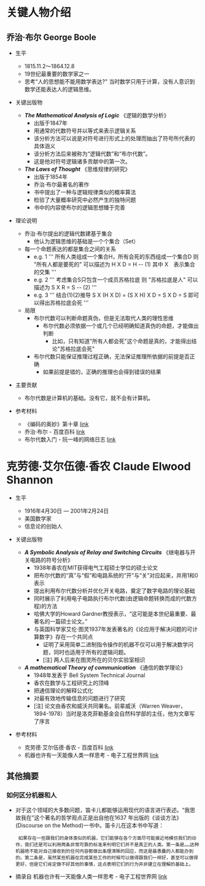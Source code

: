 # 关键人物介绍

## 乔治·布尔 George Boole

* 生平
    * 1815.11.2～1864.12.8
    * 19世纪最重要的数学家之一
    * 思考“人的思想能不能用数学表达?" 当时数学只用于计算，没有人意识到数学还能表达人的逻辑思维。

* 关键出版物
    * ***The Mathematical Analysis of Logic*** 《逻辑的数学分析》
        * 出版于1847年
        * 用通常的代数符号并以等式来表示逻辑关系
        * 该分析方法可以说是对符号进行形式上的处理而抽出了符号所代表的具体涵义
        * 该分析方法后来被称为“逻辑代数”和“布尔代数”。
        * 这是他对符号逻辑诸多贡献中的第一次。
    * ***The Laws of Thought*** 《思维规律的研究》
        * 出版于1854年
        * 乔治·布尔最著名的著作
        * 书中提出了一种与逻辑规律类似的概率算法
        * 检验了大量概率研究中必然产生的独特问题
        * 书中的内容使布尔的逻辑思想臻于完善

* 理论说明
    * 乔治·布尔提出的逻辑代数建基于集合
        * 他认为逻辑思维的基础是一个个集合（Set）
    * 每一个命题表达的都是集合之间的关系
        * e.g. 1 
            '''
            所有人类组成一个集合H，所有会死的东西组成一个集合D
            则 "所有人都是要死的" 可以描述为 H X D = H  -- (1)
            其中 X　表示集合的交集
            '''
        * e.g. 2
            '''
            考虑集合S只包含一个成员苏格拉底
            则 "苏格拉底是人" 可以描述为 S X R = S  -- (2)
            '''
        * e.g. 3
            '''
            结合(1)(2)推导
            S X (H X D)
            = (S X H) X D
            = S X D
            = S
            即可以得出苏格拉底会死
            '''
    * 局限
        * 布尔代数可以判断命题真伪，但是无法取代人类的理性思维
            * 布尔代数必须依据一个或几个已经明确知道真伪的命题，才能做出判断
                * 比如，只有知道"所有人都会死"这个命题是真的，才能得出结论"苏格拉底会死"
        * 布尔代数只能保证推理过程正确，无法保证推理所依据的前提是否正确
            * 如果前提是错的，正确的推理也会得到错误的结果

* 主要贡献
    * 布尔代数是计算机的基础。没有它，就不会有计算机。

* 参考材料
    * 《编码的奥妙》第十章 [link](http://vdisk.weibo.com/s/BZE2czijFfNzb?sudaref=www.baidu.com)
    * 乔治·布尔 - 百度百科 [link](https://baike.baidu.com/item/%E4%B9%94%E6%B2%BB%C2%B7%E5%B8%83%E5%B0%94/5029124?fr=aladdin&fromid=34983&fromtitle=%E5%B8%83%E5%B0%94)
    * 布尔代数入门 - 阮一峰的网络日志 [link](http://www.ruanyifeng.com/blog/2016/08/boolean-algebra.html)


# 克劳德·艾尔伍德·香农 Claude Elwood Shannon

* 生平
    * 1916年4月30日 — 2001年2月24日
    * 美国数学家
    * 信息论的创始人

* 关键出版物
    * ***A Symbolic Analysis of Relay and Switching Circuits*** 《继电器与开关电路的符号分析》
        * 1938年香农在MIT获得电气工程硕士学位的硕士论文
        * 把布尔代数的“真”与“假”和电路系统的“开”与“关”对应起来，并用1和0表示
        * 提出利用布尔代数分析并优化开关电路，奠定了数字电路的理论基础
        * 同时展示了利用电子电路执行布尔代数(由逻辑命题转换而成的代数方程)的方法
        * 哈佛大学的Howard Gardner教授表示，“这可能是本世纪最重要、最著名的一篇硕士论文。”
        * 与英国科学家艾伦·图灵1937年发表著名的《论应用于解决问题的可计算数字》存在一个共同点
            * 证明了采用简单二进制指令操作的机器不仅可以用于解决数学问题，同时也适用于所有的逻辑问题。
            * [注] 两人后来在图灵所在的贝尔实验室相识
    * ***A mathematical Theory of communication*** 《通信的数学理论》
        * 1948年发表于 Bell System Technical Journal
        * 香农在数学与工程研究上的顶峰
        * 把通信理论的解释公式化
        * 对最有效地传输信息的问题进行了研究
        * [注] 论文由香农和威沃共同署名。前辈威沃（Warren Weaver，1894-1978）当时是洛克菲勒基金会自然科学部的主任，他为文章写了序言




* 参考材料
    * 克劳德·艾尔伍德·香农 - 百度百科 [link](https://baike.baidu.com/item/%E5%85%8B%E5%8A%B3%E5%BE%B7%C2%B7%E8%89%BE%E5%B0%94%E4%BC%8D%E5%BE%B7%C2%B7%E9%A6%99%E5%86%9C/10588593?fr=aladdin&fromid=1146248&fromtitle=%E9%A6%99%E5%86%9C)
    * 机器也许有一天能像人类一样思考 - 电子工程世界网 [link](http://www.eeworld.com.cn/wltx/article_2017071415927.html)



## 其他摘要

### 如何区分机器和人

* 对于这个领域的大多数问题，笛卡儿都能够运用现代的语言进行表述。“我思故我在”这个著名的哲学观点正是出自他在1637 年出版的《谈谈方法》(Discourse on the Method)一书中。笛卡儿在这本书中写道：

   ```
    如果存在一些跟我们的身体类似的机器，它们能够在各个方面尽可能接近地模仿我们的动作，我们还是可以利用两条非常可靠的标准来判明它们并不是真正的人类。第一条是……这种机器绝不能对自己接收到的任何内容都做出条理清晰的回应，而这是最愚蠢的人都能办到的。第二条是，虽然某些机器在完成某些工作的时候可以做得跟我们一样好，甚至可以做得更好，但是它们肯定做不好其他的事情，这点表明它们的行为并非建立在理解的基础上。
    ```

* 摘录自 机器也许有一天能像人类一样思考 - 电子工程世界网 [link](http://www.eeworld.com.cn/wltx/article_2017071415927.html)

